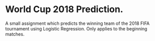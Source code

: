 # World Cup 2018 Prediction.

A small assignment which predicts the winning team of the 2018 FIFA tournament using Logistic Regression. Only applies to the beginning matches.
